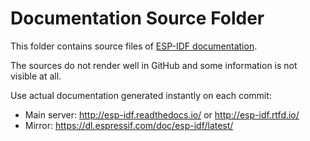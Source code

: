 # Documentation Source Folder

This folder contains source files of [ESP-IDF documentation](http://esp-idf.readthedocs.io/).

The sources do not render well in GitHub and some information is not visible at all.

Use actual documentation generated instantly on each commit:

* Main server: http://esp-idf.readthedocs.io/ or http://esp-idf.rtfd.io/
* Mirror: https://dl.espressif.com/doc/esp-idf/latest/

